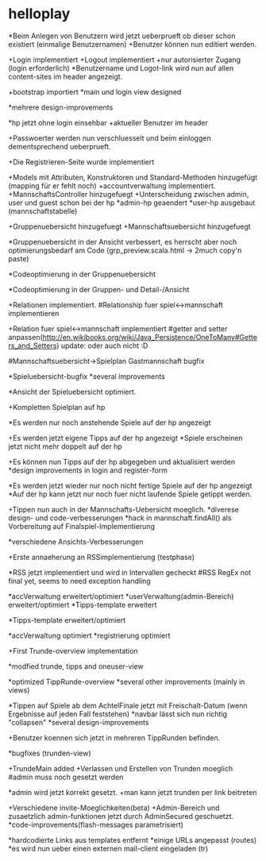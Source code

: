helloplay
=========
*Beim Anlegen von Benutzern wird jetzt ueberprueft ob dieser schon existiert (einmalige Benutzernamen)
+Benutzer können nun editiert werden.

+Login implementiert
+Logout implementiert
+nur autorisierter Zugang (login erforderlich)
*Benutzername und Logot-link wird nun auf allen content-sites im header angezeigt.

+bootstrap importiert
*main und login view designed

*mehrere design-improvements

*hp jetzt ohne login einsehbar
+aktueller Benutzer im header

+Passwoerter werden nun verschluesselt und beim einloggen dementsprechend ueberprueft.

+Die Registrieren-Seite wurde implementiert

+Models mit Attributen, Konstruktoren und Standard-Methoden hinzugefügt (mapping für er fehlt noch)
+accountverwaltung implementiert.
+MannschaftsController hinzugefuegt
+Unterscheidung zwischen admin, user und guest schon bei der hp
*admin-hp geaendert
*user-hp ausgebaut (mannschaftstabelle)

+Gruppenuebersicht hinzugefuegt
+Mannschaftsuebersicht hinzugefuegt

*Gruppenuebersicht in der Ansicht verbessert, es herrscht aber noch optimierungsbedarf am Code (grp_preview.scala.html -> 2much copy'n paste)

*Codeoptimierung in der Gruppenuebersicht

*Codeoptimierung in der Gruppen- und Detail-/Ansicht

+Relationen implementiert.
#Relationship fuer spiel<->mannschaft implementieren

+Relation fuer spiel<->mannschaft implementiert
#getter and setter anpassen(http://en.wikibooks.org/wiki/Java_Persistence/OneToMany#Getters_and_Setters)
	update: oder auch nicht :D
	
#Mannschaftsuebersicht->Spielplan Gastmannschaft bugfix

*Spieluebersicht-bugfix
*several improvements

*Ansicht der Spieluebersicht optimiert.

+Kompletten Spielplan auf hp

*Es werden nur noch anstehende Spiele auf der hp angezeigt

+Es werden jetzt eigene Tipps auf der hp angezeigt
*Spiele erscheinen jetzt nicht mehr doppelt auf der hp

+Es können nun Tipps auf der hp abgegeben und aktualisiert werden
*design improvements in login and register-form

*Es werden jetzt wieder nur noch nicht fertige Spiele auf der hp angezeigt
*Auf der hp kann jetzt nur noch fuer nicht laufende Spiele getippt werden.

+Tippen nun auch in der Mannschafts-Uebersicht moeglich.
*diverese design- und code-verbesserungen
*hack in mannschaft.findAll() als Vorbereitung auf Finalspiel-Implementierung

*verschiedene Ansichts-Verbesserungen

+Erste annaeherung an RSSimplementierung (testphase)

*RSS jetzt implementiert und wird in Intervallen gecheckt
#RSS RegEx not final yet, seems to need exception handling

*accVerwaltung erweitert/optimiert
*userVerwaltung(admin-Bereich) erweitert/optimiert
*Tipps-template erweitert

*Tipps-template erweitert/optimiert

*accVerwaltung optimiert
*registrierung optimiert

+First Trunde-overview implementation

*modfied trunde, tipps and oneuser-view

*optimized TippRunde-overview
*several other improvements (mainly in views)

*Tippen auf Spiele ab dem AchtelFinale jetzt mit Freischalt-Datum (wenn Ergebnisse auf jeden Fall feststehen)
*navbar lässt sich nun richtig "collapsen"
*several design-improvements

+Benutzer koennen sich jetzt in mehreren TippRunden befinden.

*bugfixes (trunden-view)

+TrundeMain added
+Verlassen und Erstellen von Trunden moeglich
	#admin muss noch gesetzt werden

*admin wird jetzt korrekt gesetzt.
+man kann jetzt trunden per link beitreten

+Verschiedene invite-Moeglichkeiten(beta)
+Admin-Bereich und zusaetzlich admin-funktionen jetzt durch AdminSecured geschuetzt.
*code-improvements(flash-messages parametrisiert)

*hardcodierte Links aus templates entfernt
*einige URLs angepasst (routes)
*es wird nun ueber einen externen mail-client eingeladen (tr)

